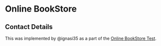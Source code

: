 # Online BookStore




## Contact Details

This was implemented by @ignasi35 as a part of the [Online BookStore Test](https://github.com/magento-mcom/springboot-interview-test).

